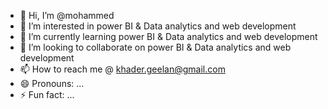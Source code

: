 - 👋 Hi, I’m @mohammed
- 👀 I’m interested in power BI & Data analytics and web development 
- 🌱 I’m currently learning power BI & Data analytics and web development
- 💞️ I’m looking to collaborate on power BI & Data analytics and web development
- 📫 How to reach me @ khader.geelan@gmail.com
- 😄 Pronouns: ...
- ⚡ Fun fact: ...

<!---
mohaak0k/mohaak0k is a ✨ special ✨ repository because its `README.md` (this file) appears on your GitHub profile.
You can click the Preview link to take a look at your changes.
--->
